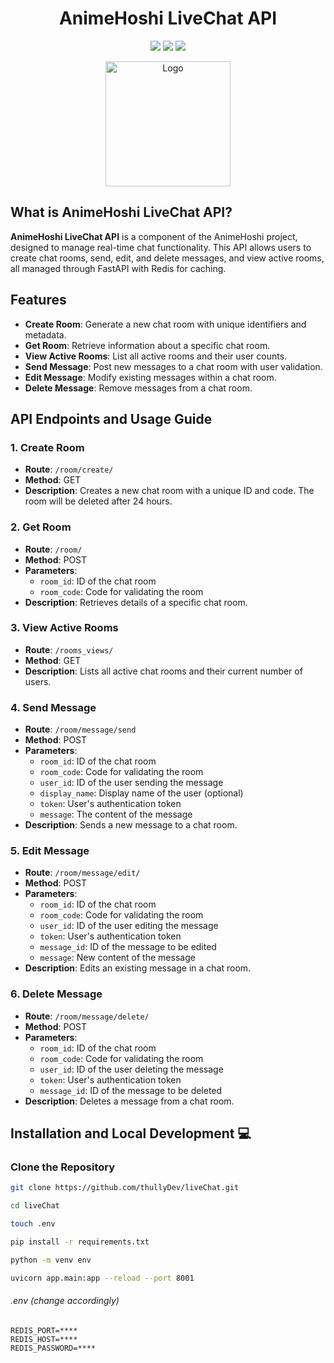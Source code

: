 <h1 align="center">
AnimeHoshi LiveChat API
</h1>

<p align="center">
  <a href="#"><img src="https://img.shields.io/badge/python-%23339933.svg?style=for-the-badge&logo=python&logoColor=%23ffffff"/></a>
  <a href="#"><img src="https://img.shields.io/badge/fastapi-%2300C6A0.svg?style=for-the-badge&logo=fastapi&logoColor=white"/></a>
  <a href="#"><img src="https://img.shields.io/badge/redis-%23DC382D.svg?style=for-the-badge&logo=redis&logoColor=white"/></a>
</p>

<p align="center">
  <a href="#">
    <img src="https://thullydev.github.io/thullyDevStatics/images/animehoshi-logo.png" alt="Logo" width="200"/>
  </a>
</p>

## What is AnimeHoshi LiveChat API?

**AnimeHoshi LiveChat API** is a component of the AnimeHoshi project, designed to manage real-time chat functionality. This API allows users to create chat rooms, send, edit, and delete messages, and view active rooms, all managed through FastAPI with Redis for caching.

## Features

- **Create Room**: Generate a new chat room with unique identifiers and metadata.
- **Get Room**: Retrieve information about a specific chat room.
- **View Active Rooms**: List all active rooms and their user counts.
- **Send Message**: Post new messages to a chat room with user validation.
- **Edit Message**: Modify existing messages within a chat room.
- **Delete Message**: Remove messages from a chat room.

## API Endpoints and Usage Guide

### 1. Create Room
- **Route**: `/room/create/`
- **Method**: GET
- **Description**: Creates a new chat room with a unique ID and code. The room will be deleted after 24 hours.

### 2. Get Room
- **Route**: `/room/`
- **Method**: POST
- **Parameters**: 
  - `room_id`: ID of the chat room
  - `room_code`: Code for validating the room
- **Description**: Retrieves details of a specific chat room.

### 3. View Active Rooms
- **Route**: `/rooms_views/`
- **Method**: GET
- **Description**: Lists all active chat rooms and their current number of users.

### 4. Send Message
- **Route**: `/room/message/send`
- **Method**: POST
- **Parameters**: 
  - `room_id`: ID of the chat room
  - `room_code`: Code for validating the room
  - `user_id`: ID of the user sending the message
  - `display_name`: Display name of the user (optional)
  - `token`: User's authentication token
  - `message`: The content of the message
- **Description**: Sends a new message to a chat room.

### 5. Edit Message
- **Route**: `/room/message/edit/`
- **Method**: POST
- **Parameters**: 
  - `room_id`: ID of the chat room
  - `room_code`: Code for validating the room
  - `user_id`: ID of the user editing the message
  - `token`: User's authentication token
  - `message_id`: ID of the message to be edited
  - `message`: New content of the message
- **Description**: Edits an existing message in a chat room.

### 6. Delete Message
- **Route**: `/room/message/delete/`
- **Method**: POST
- **Parameters**: 
  - `room_id`: ID of the chat room
  - `room_code`: Code for validating the room
  - `user_id`: ID of the user deleting the message
  - `token`: User's authentication token
  - `message_id`: ID of the message to be deleted
- **Description**: Deletes a message from a chat room.

## Installation and Local Development 💻

### Clone the Repository

```bash
git clone https://github.com/thullyDev/liveChat.git

cd liveChat

touch .env

pip install -r requirements.txt

python -m venv env

uvicorn app.main:app --reload --port 8001
```

###### .env (change accordingly)
```
REDIS_PORT=****
REDIS_HOST=****
REDIS_PASSWORD=****
```
